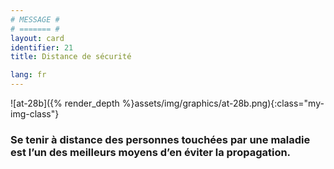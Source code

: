 ```yaml
---
# MESSAGE #
# ======= #
layout: card
identifier: 21
title: Distance de sécurité

lang: fr
---
```


![at-28b]({% render_depth %}assets/img/graphics/at-28b.png){:class="my-img-class"}

### Se tenir à distance des personnes touchées par une maladie est l’un des meilleurs moyens d’en éviter la propagation.
